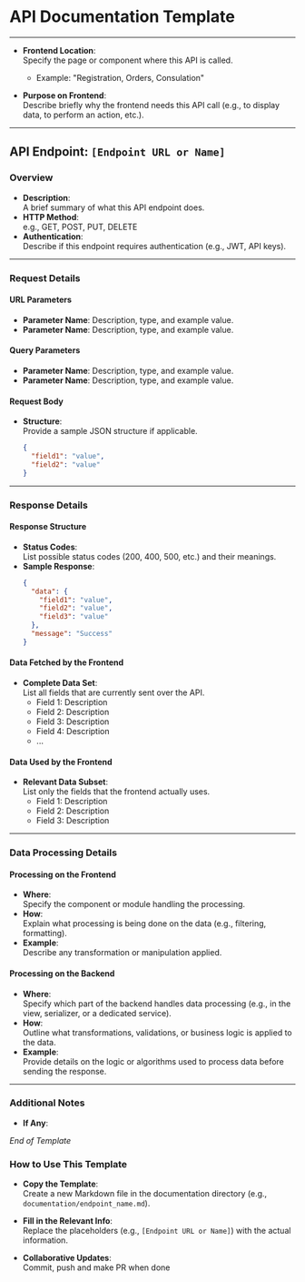 # API Documentation Template

---
- **Frontend Location**:  
  Specify the page or component where this API is called.
  - Example: "Registration, Orders, Consulation"

- **Purpose on Frontend**:  
  Describe briefly why the frontend needs this API call (e.g., to display data, to perform an action, etc.).

---

## API Endpoint: `[Endpoint URL or Name]`

### Overview
- **Description**:  
  A brief summary of what this API endpoint does.
- **HTTP Method**:  
  e.g., GET, POST, PUT, DELETE
- **Authentication**:  
  Describe if this endpoint requires authentication (e.g., JWT, API keys).

---

### Request Details

#### URL Parameters
- **Parameter Name**: Description, type, and example value.
- **Parameter Name**: Description, type, and example value.

#### Query Parameters
- **Parameter Name**: Description, type, and example value.
- **Parameter Name**: Description, type, and example value.

#### Request Body
- **Structure**:  
  Provide a sample JSON structure if applicable.
  
  ```json
  {
    "field1": "value",
    "field2": "value"
  }
  ```

---

### Response Details

#### Response Structure
- **Status Codes**:  
  List possible status codes (200, 400, 500, etc.) and their meanings.
- **Sample Response**:  
  ```json
  {
    "data": {
      "field1": "value",
      "field2": "value",
      "field3": "value"
    },
    "message": "Success"
  }
  ```

#### Data Fetched by the Frontend
- **Complete Data Set**:  
  List all fields that are currently sent over the API.
  - Field 1: Description
  - Field 2: Description
  - Field 3: Description
  - Field 4: Description
  - ...
  
#### Data Used by the Frontend
- **Relevant Data Subset**:  
  List only the fields that the frontend actually uses.
  - Field 1: Description
  - Field 2: Description
  - Field 3: Description

---

### Data Processing Details

#### Processing on the Frontend
- **Where**:  
  Specify the component or module handling the processing.
- **How**:  
  Explain what processing is being done on the data (e.g., filtering, formatting).
- **Example**:  
  Describe any transformation or manipulation applied.

#### Processing on the Backend
- **Where**:  
  Specify which part of the backend handles data processing (e.g., in the view, serializer, or a dedicated service).
- **How**:  
  Outline what transformations, validations, or business logic is applied to the data.
- **Example**:  
  Provide details on the logic or algorithms used to process data before sending the response.

---

### Additional Notes
- **If Any**:  

*End of Template*

### How to Use This Template

- **Copy the Template**:  
  Create a new Markdown file in the documentation directory (e.g., `documentation/endpoint_name.md`).

- **Fill in the Relevant Info**:  
  Replace the placeholders (e.g., `[Endpoint URL or Name]`) with the actual information.

- **Collaborative Updates**:  
  Commit, push and make PR when done